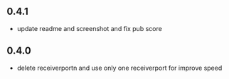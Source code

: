 ## 0.4.1

- update readme and screenshot and fix pub score

## 0.4.0

- delete receiverportn and use only one receiverport for improve speed